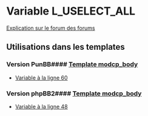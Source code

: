 # Variable L_USELECT_ALL
[Explication sur le forum des forums](http://forum.forumactif.com/t294113-listing-des-variables#L_USELECT_ALL)
## Utilisations dans les templates
### Version PunBB#### [Template modcp_body](punbb/modcp_body.md)
* [Variable à la ligne 60](../punbb/modcp_body.tpl#L60)
### Version phpBB2#### [Template modcp_body](subsilver/modcp_body.md)
* [Variable à la ligne 48](../subsilver/modcp_body.tpl#L48)